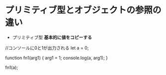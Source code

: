 # プリミティブ型とオブジェクトの参照の違い
- プリミティブ型
**基本的に値をコピーする**

//コンソールに0と1が出力される
let a = 0;

function fn1(arg1) {
    arg1 = 1;
    console.log(a, arg1);
}

fn1(a);

